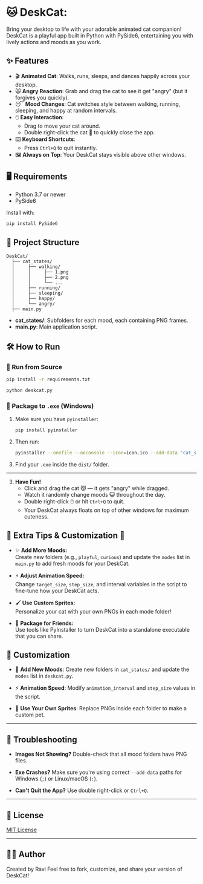 # 🐱 DeskCat:

Bring your desktop to life with your adorable animated cat companion! DeskCat is a playful app built in Python with PySide6, entertaining you with lively actions and moods as you work.

## ✨ Features

- 🎬 **Animated Cat**: Walks, runs, sleeps, and dances happily across your desktop.
- 🙀 **Angry Reaction**: Grab and drag the cat to see it get "angry" (but it forgives you quickly).
- 😴 **Mood Changes**: Cat switches style between walking, running, sleeping, and happy at random intervals.
- 🖱️ **Easy Interaction**:
  - Drag to move your cat around.
  - Double right-click the cat 🐾 to quickly close the app.
- ⌨️ **Keyboard Shortcuts**:
  - Press `Ctrl+Q` to quit instantly.
- 🖼️ **Always on Top**: Your DeskCat stays visible above other windows.

## 🖥️ Requirements

- Python 3.7 or newer
- PySide6

Install with:
```bash
pip install PySide6
```

## 📁 Project Structure

```
DeskCat/
  ├── cat_states/
  │     ├── walking/
  │     │     ├── 1.png
  │     │     ├── 2.png
  │     │     └── ...
  │     ├── running/
  │     ├── sleeping/
  │     ├── happy/
  │     └── angry/
  ├── main.py
```
- **cat_states/**: Subfolders for each mood, each containing PNG frames.
- **main.py**: Main application script.

## 🛠️ How to Run

### 🧪 Run from Source

```bash
pip install -r requirements.txt
```
```bash
python deskcat.py
```

### 🐧 Package to `.exe` (Windows)

1. Make sure you have `pyinstaller`:

   ```bash
   pip install pyinstaller
   ```

2. Then run:

   ```bash
   pyinstaller --onefile --noconsole --icon=icon.ico --add-data "cat_states;cat_states" deskcat.py
   ```

3. Find your `.exe` inside the `dist/` folder.

---

3. **Have Fun!**
   - Click and drag the cat 😾 — it gets "angry" while dragged.
   - Watch it randomly change moods 😺 throughout the day.
   - Double right-click 🖱️ or hit `Ctrl+Q` to quit.
   - Your DeskCat always floats on top of other windows for maximum cuteness.

## 🧩 Extra Tips & Customization 🌟

- ✨ **Add More Moods:**  
  Create new folders (e.g., `playful`, `curious`) and update the `modes` list in `main.py` to add fresh moods for your DeskCat.

- ⚡ **Adjust Animation Speed:**  
  Change `target_size`, `step_size`, and interval variables in the script to fine-tune how your DeskCat acts.

- 🖌️ **Use Custom Sprites:**  
  Personalize your cat with your own PNGs in each mode folder!

- 🔄 **Package for Friends:**  
  Use tools like PyInstaller to turn DeskCat into a standalone executable that you can share.


## 🧩 Customization

* 🐾 **Add New Moods**:
  Create new folders in `cat_states/` and update the `modes` list in `deskcat.py`.

* ⚡ **Animation Speed**:
  Modify `animation_interval` and `step_size` values in the script.

* 🎨 **Use Your Own Sprites**:
  Replace PNGs inside each folder to make a custom pet.

---

## 🐞 Troubleshooting

* **Images Not Showing?**
  Double-check that all mood folders have PNG files.

* **Exe Crashes?**
  Make sure you're using correct `--add-data` paths for Windows (`;`) or Linux/macOS (`:`).

* **Can't Quit the App?**
  Use double right-click or `Ctrl+Q`.

---

## 📄 License

[MIT License](LICENSE)

---

## 👨‍💻 Author

Created by  Ravi
Feel free to fork, customize, and share your version of DeskCat!



